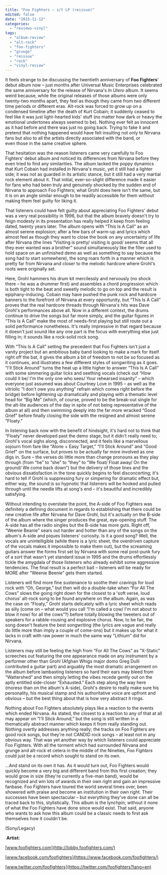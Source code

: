 ```yaml
---
title: "Foo Fighters – s/t LP (reissue)"
edited: false
date: "2015-11-12"
categories:
  - "reviews-vinyl"
tags:
  - "album-review"
  - "alt-rock"
  - "foo-fighters"
  - "grunge"
  - "reissue"
  - "rock"
  - "vinyl-review"
---
```


It feels strange to be discussing the twentieth anniversary of **Foo Fighters**' debut album now – just months after Universal Music Enterprises celebrated the same anniversary for the release of Nirvana's _In Utero_ album. It seems weird because, while the original releases of those albums were only twenty-two months apart, they feel as though they came from two different time periods or different eras. Alt-rock was forced to grow up on a condensed timeline after the death of Kurt Cobain; it suddenly ceased to feel like it was just light-hearted kids' stuff (no matter how dark or heavy the emotional undertones always seemed to be). Nothing ever felt as innocent as it had before and there was just no going back. Trying to fake it and pretend that nothing happened would have felt insulting not only to Nirvana fans but also to all the artists directly associated with the band, or even those in the same creative sphere.

That hesitation was the reason listeners came very carefully to Foo Fighters' debut album and noticed its differences from Nirvana before they even tried to find any similarities. The album lacked the poppy dynamics that Kurt Cobain had installed in Nirvana's music, yet it still had a lighter side; it was not as guarded in its artistic stance, but it still had a very martial rock element about it. That initial, ever-so-slight difference made it easier for fans who had been truly and genuinely shocked by the sudden end of Nirvana to approach Foo Fighters; what Grohl does here isn't the same, but it is on an angle similar enough to be readily accessible for them without making them feel guilty for liking it.

That listeners could have felt guilty about appreciating Foo Fighters' debut was a very real possibility in 1996, but that the album bravely doesn't try to feign modesty in its presentation has really helped it keep from feeling dated, twenty years later. The album opens with “This Is A Call” as an almost serene explosion; after a few bars of warm-up and lyrics which almost feel as though they want to close the book on any uncertainty of life after Nirvana (the lines “Visiting is pretty/ visiting is good/ seems that all they ever wanted was a brother” sound simultaneously like the filler used to hold space on an unfinished demo as well as something to say because the song had to start somewhere), the song roars forth in a manner which is pretty far from Nirvana and closer to the melodic hardcore where Grohl's roots were originally set.

Here, Grohl hammers his drum kit mercilessly and nervously (no shock there – he was a drummer first) and assembles a chord progression which is both tight to the beat and sweetly melodic to go on top and the result is epiphany-inducing. Cobain may have pushed the punk rock and hardcore banners to the forefront of Nirvana at every opportunity, but “This Is A Call” proves that the real hardcore threads through Nirvana's hits was Dave Grohl's performances above all. Now in a different context, the drums continue to drive the songs but far more simply, and the guitar figures in “This Is A Call” make the most of needs-first playing but still route out a solid performance nonetheless. It's really impressive in that regard because it doesn't just sound like any one part is the focus with everything else just filling in; it sounds like a rock-solid rock song.

With “This Is A Call” setting the precedent that Foo Fighters isn't just a vanity project but an ambitious baby band looking to make a mark for itself right off the bat, it gives the album a bit of freedom to not be so focused as it continues, and illustrates a few different styles of songwriting as it goes. “I'll Stick Around” turns the heat up a little higher to answer “This Is A Call” with some simmering guitar licks and seething vocals (check out “How could it be/ I'm the only one who sees/ Your rehearsed insanity” – which everyone just assumed was about Courtney Love in 1995 – as well as the vitriolic “I don't owe you anything” refrain which comes right before the bridge) before lightening up dramatically and playing with a thematic level head for “Big Me” (which, of course, proved to be the break-out single for the alt-lite audiences of the day in spite of not being representative of the album at all) and then swimming deeply into the far more wracked “Good Grief” before finally closing the side with the resigned and almost serene “Floaty.”

In listening back now with the benefit of hindsight, it's hard not to think that “Floaty” never developed past the demo stage, but it didn't really need to; Grohl's vocal sighs along, disconnected, and it feels like a marvellous sojourn from fare like “Alone + Easy Target,” “I'll Stick Around” and “Good Grief" on the surface, but proves to be actually far more involved as one digs in. Sure – the verses do little more than change pronouns as they play through (from “he” to “she” to “they” to “We float/ Float away/ On the ground/ We come back down”) but the delivery of those lines and the obvious dissatisfaction in the tone quickly begins to feel disconcerting; it's hard to tell if Grohl is suppressing fury or simpering for dramatic effect but, either way, the sound is so hypnotic that listeners will be hooked and pulled through until the needle lifts at song's end – it's beautiful and incredibly satisfying.

Without intending to overstate the point, the A-side of Foo Fighters was definitely a defining document in regards to establishing that there could be new creative life after Nirvana for Dave Grohl, but it's actually on the B-side of the album where the singer produces the great, eye-opening stuff. The A-side has all the radio singles but the B-side has more guts. Right off, “Weenie Beanie” sears out harder and hotter than any of the songs on the album's A-side and piques listeners' curiosity. Is it a good song? Well, the vocals are unintelligible (while there is a lyric sheet, the overdriven capture of the vocals makes it impossible to make them out), but the screaming guitars answer the forms first set by Nirvana with some real post-punk fury of a sort that wasn't yet standard issue in 1995 and the drums effortlessly tickle the amygdala of those listeners who already exhibit some aggressive tendencies. The final result is a perfect bait – listeners will be ready for MORE after “Weenie Beenie” gets them started.

Listeners will find more fine sustenance to soothe their cravings for loud rock with “Oh, George,” but then will do a double-take when “For All The Cows” slows the going right down for the closest to a 'soft verse, loud chorus' alt-rock song to be found anywhere on the album. Again, as was the case on “Floaty,” Grohl starts delicately with a lyric sheet which reads as silly (come on – what would you call “I'm called a cow/ I'm not about to blow it now/ for all the cows”?) before totally blowing the tweeters out of speakers for a rabble-rousing and explosive chorus. Now, to be fair, the song doesn't feature the best songwriting (the lyrics are vague and really do little more than imply a couple of come-ons) but it makes up for what it lacks in craft with raw power in much the same way “Lithium” did for Nirvana.

Listeners may still be feeling the high from “For All The Cows” as “X-Static” screeches out featuring the one appearance made on any instrument by a performer other than Grohl (Afghan Whigs major domo Greg Dulli contributed a guitar part) and arguably the most dramatic arrangement on the album before lambasting listeners so hard their ears may bleed from “Wattershed” and then simply letting the vibes recede gently out on the aptly entitled side-closer “Exhausted.” Each step along the way here (moreso than on the album's A-side), Grohl's desire to really make sure his personality, his musical stamp and his authoritative voice are upfront and obvious – but the best thing about that is how very abstract it rings.

Nothing about Foo Fighters absolutely plays like a reaction to the events which ended Nirvana. As stated, the closest to a reaction to any of that at all may appear on “I'll Stick Around,” but the song is still written in a thematically abstract manner which keeps it from really standing out. Nothing overtly addresses anything really; the tracks on Foo Fighters are good rock songs, but they're not CANDID rock songs – at least not in any obvious way. That was yet another way by which listeners could appreciate Foo Fighters. With all the torment which had surrounded Nirvana and grunge and alt-rock et cetera in the middle of the Nineties, _Foo Fighters_ could just be a record which sought to stand on its own.

...And stand on its own it has. As it would turn out, Foo Fighters would quickly become a very big and different band from this first creation; they would grow in size (they're currently a five-man band), would be recognized and win lots of awards in their own right and gain an impressive fanbase. Foo Fighters have toured the world several times over, been showered with praise and become an institution in their own right. Their successes have been spectacular – but everything they've done can all be traced back to this, stylistically. This album is the lynchpin; without it none of what the Foo Fighters have done since would exist. That said, anyone who wants to ask how this album could be a classic needs to first ask themselves how it couldn't be.

(Sony/Legacy)

 **Artist:**

[www.foofighters.com](http://lobby.foofighters.com/)

[www.facebook.com/foofighters](https://www.facebook.com/foofighters/)

[www.twitter.com/foofighters](https://twitter.com/foofighters?lang=en)
